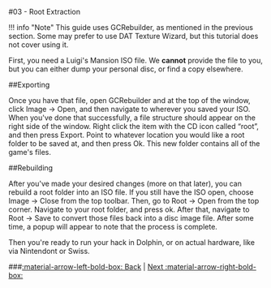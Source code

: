 #03 - Root Extraction

!!! info "Note"
	This guide uses GCRebuilder, as mentioned in the previous section. Some may prefer to use DAT Texture Wizard, but this tutorial does not cover using it.

First, you need a Luigi's Mansion ISO file. We **cannot** provide the file to you, but you can either dump your personal disc, or find a copy elsewhere.

##Exporting

Once you have that file, open GCRebuilder and at the top of the window, click Image → Open, and then navigate to wherever you saved your ISO. When you've done that successfully, a file structure should appear on the right side of the window.
Right click the item with the CD icon called “root”, and then press Export. Point to whatever location you would like a root folder to be saved at, and then press Ok. This new folder contains all of the game's files.

##Rebuilding

After you've made your desired changes (more on that later), you can rebuild a root folder into an ISO file.
If you still have the ISO open, choose Image → Close from the top toolbar.
Then, go to Root → Open from the top corner. Navigate to your root folder, and press ok.
After that, navigate to Root → Save to convert those files back into a disc image file. After some time, a popup will appear to note that the process is complete.

Then you're ready to run your hack in Dolphin, or on actual hardware, like via Nintendont or Swiss.

###[:material-arrow-left-bold-box: Back](02_Recommended_Tools.md) | [Next :material-arrow-right-bold-box:](04_Dolphin_Setup.md)